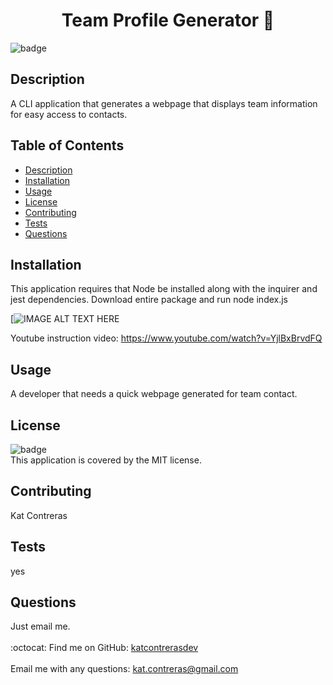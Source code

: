 
<h1 align="center">Team Profile Generator 🚀 </h1>

![badge](https://img.shields.io/badge/license-MIT-brightgreen)<br />
## Description
A CLI application that generates a webpage that displays team information for easy access to contacts. 
## Table of Contents
- [Description](#description)
- [Installation](#installation)
- [Usage](#usage)
- [License](#license)
- [Contributing](#contributing)
- [Tests](#tests)
- [Questions](#questions)
## Installation
This application requires that Node be installed along with the inquirer and jest dependencies. 
Download entire package and run node index.js 

[![IMAGE ALT TEXT HERE](https://raw.githubusercontent.com/katcontrerasdev/objectTeamProfileGenerator/main/dist/demo.gif)

Youtube instruction video: https://www.youtube.com/watch?v=YjlBxBrvdFQ

## Usage
A developer that needs a quick webpage generated for team contact.
## License
![badge](https://img.shields.io/badge/license-MIT-brightgreen)
<br />
This application is covered by the MIT license. 
## Contributing
Kat Contreras
## Tests
yes
## Questions
Just email me.<br />
<br />
:octocat: Find me on GitHub: [katcontrerasdev](https://github.com/katcontrerasdev)<br />
<br />
Email me with any questions: kat.contreras@gmail.com<br /><br />
